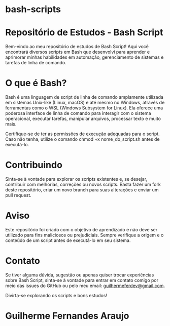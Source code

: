 # bash-scripts

# Repositório de Estudos - Bash Script
Bem-vindo ao meu repositório de estudos de Bash Script! Aqui você encontrará diversos scripts em Bash que desenvolvi para aprender e aprimorar minhas habilidades em automação, gerenciamento de sistemas e tarefas de linha de comando.

# O que é Bash?
Bash é uma linguagem de script de linha de comando amplamente utilizada em sistemas Unix-like (Linux, macOS) e até mesmo no Windows, através de ferramentas como o WSL (Windows Subsystem for Linux). Ela oferece uma poderosa interface de linha de comando para interagir com o sistema operacional, executar tarefas, manipular arquivos, processar texto e muito mais.

Certifique-se de ter as permissões de execução adequadas para o script. Caso não tenha, utilize o comando chmod +x nome_do_script.sh antes de executá-lo.

# Contribuindo
Sinta-se à vontade para explorar os scripts existentes e, se desejar, contribuir com melhorias, correções ou novos scripts. Basta fazer um fork deste repositório, criar um novo branch para suas alterações e enviar um pull request.

# Aviso
Este repositório foi criado com o objetivo de aprendizado e não deve ser utilizado para fins maliciosos ou prejudiciais. Sempre verifique a origem e o conteúdo de um script antes de executá-lo em seu sistema.

# Contato
Se tiver alguma dúvida, sugestão ou apenas quiser trocar experiências sobre Bash Script, sinta-se à vontade para entrar em contato comigo por meio das issues do GitHub ou pelo meu email: guilhermeferdev@gmail.com.

Divirta-se explorando os scripts e bons estudos!

# Guilherme Fernandes Araujo
